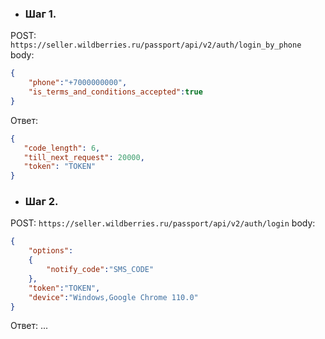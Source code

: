 - ### Шаг 1.
POST: `https://seller.wildberries.ru/passport/api/v2/auth/login_by_phone`
body:
```json
{
	"phone":"+7000000000",
	"is_terms_and_conditions_accepted":true
}
```

Ответ:
 ```json
{
	"code_length": 6,
	"till_next_request": 20000,
	"token": "TOKEN"
}
```

- ### Шаг 2.
POST: `https://seller.wildberries.ru/passport/api/v2/auth/login`
body:
```json
{
	"options":
	{
		"notify_code":"SMS_CODE"
	},
	"token":"TOKEN",
	"device":"Windows,Google Chrome 110.0"
}
```
Ответ: ...